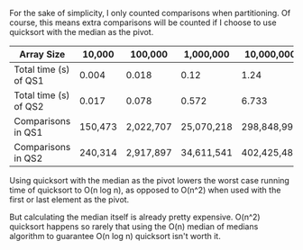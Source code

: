 For the sake of simplicity, I only counted comparisons when partitioning. Of course, this means extra comparisons will be counted if I choose to use quicksort with the median as the pivot.

Array Size		| 10,000 | 100,000 | 1,000,000 | 10,000,000 | 100,000,000
------------------------|--------|---------|-----------|------------|------------
Total time (s) of QS1	| 0.004	|0.018 | 0.12 | 1.24 | 14.198
Total time (s) of QS2	|0.017 |0.078|0.572|6.733|80.646
Comparisons in QS1	|150,473|2,022,707|25,070,218|298,848,991|3,340,921,728
Comparisons in QS2	|240,314|2,917,897|34,611,541|402,425,484|4,535,485,128

Using quicksort with the median as the pivot lowers the worst case running time of quicksort to O(n log n), as opposed to O(n^2) when used with the first or last element as the pivot.

But calculating the median itself is already pretty expensive. O(n^2) quicksort happens so rarely that using the O(n) median of medians algorithm to guarantee O(n log n) quicksort isn't worth it.